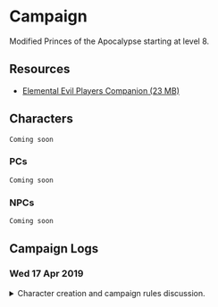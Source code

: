# Campaign 
Modified Princes of the Apocalypse starting at level 8. 

## Resources
* [Elemental Evil Players Companion (23 MB)](https://media.wizards.com/2015/downloads/dnd/EE_PlayersCompanion.pdf)

## Characters 
    Coming soon 
### PCs 
    Coming soon
### NPCs
    Coming soon

## Campaign Logs
### Wed 17 Apr 2019 
<details>
<summary>Character creation and campaign rules discussion.</summary>

#### Character creation
4 Characters at 8th level. Two druids, a wizard and a mutliclass rogue/ranger

#### Rules discussion
* Base game rules
* All spells and abilities from official 5e books are available
* Critical failures might have dire consequences
</details>

